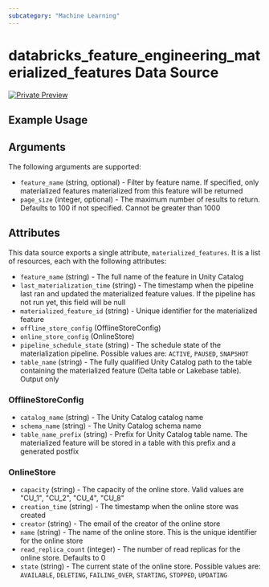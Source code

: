 ```yaml
---
subcategory: "Machine Learning"
---
```

# databricks_feature_engineering_materialized_features Data Source
[![Private Preview](https://img.shields.io/badge/Release_Stage-Private_Preview-blueviolet)](https://docs.databricks.com/aws/en/release-notes/release-types)



## Example Usage


## Arguments
The following arguments are supported:
* `feature_name` (string, optional) - Filter by feature name. If specified, only materialized features materialized from this feature will be returned
* `page_size` (integer, optional) - The maximum number of results to return. Defaults to 100 if not specified. Cannot be greater than 1000


## Attributes
This data source exports a single attribute, `materialized_features`. It is a list of resources, each with the following attributes:
* `feature_name` (string) - The full name of the feature in Unity Catalog
* `last_materialization_time` (string) - The timestamp when the pipeline last ran and updated the materialized feature values.
  If the pipeline has not run yet, this field will be null
* `materialized_feature_id` (string) - Unique identifier for the materialized feature
* `offline_store_config` (OfflineStoreConfig)
* `online_store_config` (OnlineStore)
* `pipeline_schedule_state` (string) - The schedule state of the materialization pipeline. Possible values are: `ACTIVE`, `PAUSED`, `SNAPSHOT`
* `table_name` (string) - The fully qualified Unity Catalog path to the table containing the materialized feature (Delta table or Lakebase table). Output only

### OfflineStoreConfig
* `catalog_name` (string) - The Unity Catalog catalog name
* `schema_name` (string) - The Unity Catalog schema name
* `table_name_prefix` (string) - Prefix for Unity Catalog table name.
  The materialized feature will be stored in a table with this prefix and a generated postfix

### OnlineStore
* `capacity` (string) - The capacity of the online store. Valid values are "CU_1", "CU_2", "CU_4", "CU_8"
* `creation_time` (string) - The timestamp when the online store was created
* `creator` (string) - The email of the creator of the online store
* `name` (string) - The name of the online store. This is the unique identifier for the online store
* `read_replica_count` (integer) - The number of read replicas for the online store. Defaults to 0
* `state` (string) - The current state of the online store. Possible values are: `AVAILABLE`, `DELETING`, `FAILING_OVER`, `STARTING`, `STOPPED`, `UPDATING`